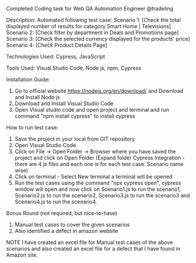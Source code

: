 
Completed Coding task for Web QA Automation Engineer @tradeling

Description:
Automated following test case:
Scenario 1: [Check the total displayed number of results for category Smart Home | Televisions]
Scenario 2: [Check filter by department in Deals and Promotions page]
Scenario 3: [Check the selected currency displayed for the products' price]
Scenario 4: [Check Product Details Page]

Technologies Used:
Cypress, JavaScript

Tools Used:
Visual Studio Code, Node js, npm, Cypress

Installation Guide:
1. Go to official website https://nodejs.org/en/download/ and Download and Install Node js
2. Download and Install Visual Studio Code
3. Open Visual studio code and open project and terminal and run command "npm install cypress" to install cypress

How to run test case:
1. Save the project in your local from GIT repository
2. Open Visual Studio Code
3. Click on File -> Open Folder -> Browser where you have saved the project and click on Open Folder (Expand folder Cypress Integration - there are 4 js files and each one is for each test case. Scenario name wise)
4. Click on terminal - Select New terminal a terminal will be opened
5. Run the test cases using the command "npx cypress open", cypress window will open and now click on Scenario1.js to run the scenario1, Scenario2.js to run the scenario2, Scenario3.js to run the scenario3 and Scenario4.js to run the scenario4.

Bonus Round (not required, but nice-to-have)
1. Manual test cases to cover the given scenarios
2. Also identified a defect in amazon website

NOTE
I have created an excel file for Manual test cases of the above scenarios and also created an excel file for a defect that I have found in Amazon site.
